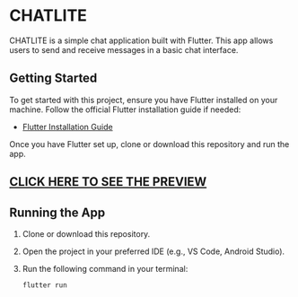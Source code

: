 # CHATLITE

CHATLITE is a simple chat application built with Flutter. This app allows users to send and receive messages in a basic chat interface.

## Getting Started

To get started with this project, ensure you have Flutter installed on your machine. Follow the official Flutter installation guide if needed:

- [Flutter Installation Guide](https://docs.flutter.dev/get-started/install)

Once you have Flutter set up, clone or download this repository and run the app.

## [CLICK HERE TO SEE THE PREVIEW](https://chatlite-beta.vercel.app/)

## Running the App

1. Clone or download this repository.
2. Open the project in your preferred IDE (e.g., VS Code, Android Studio).
3. Run the following command in your terminal:

   ```bash
   flutter run
